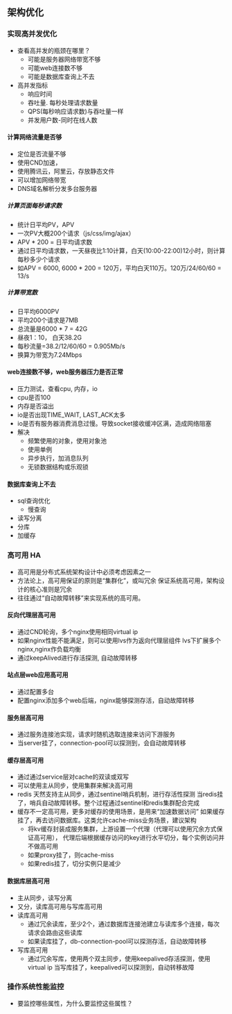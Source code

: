 ## 架构优化

### 实现高并发优化
 * 查看高并发的瓶颈在哪里？
   + 可能是服务器网络带宽不够
   + 可能web连接数不够
   + 可能是数据库查询上不去
 * 高并发指标
   + 响应时间
   + 吞吐量. 每秒处理请求数量
   + QPS(每秒响应请求数)与吞吐量一样
   + 并发用户数-同时在线人数
   
#### 计算网络流量是否够
 * 定位是否流量不够
 * 使用CND加速，
 * 使用腾讯云，阿里云，存放静态文件
 * 可以增加网络带宽
 * DNS域名解析分发多台服务器
 
##### 计算页面每秒请求数
 * 统计日平均PV，APV
 * 一次PV大概200个请求（js/css/img/ajax）
 * APV * 200 = 日平均请求数
 * 通过日平均请求数，一天昼夜比1:10计算，白天(10:00-22:00)12小时，则计算每秒多少个请求
 * 如APV = 6000, 6000 * 200 = 120万，平均白天110万。120万/24/60/60 = 13/s
 
##### 计算带宽数
 * 日平均6000PV
 * 平均200个请求是7MB
 * 总流量是6000 * 7 = 42G
 * 昼夜1：10， 白天38.2G
 * 每秒流量=38.2/12/60/60 = 0.905Mb/s
 * 换算为带宽为7.24Mbps

 
#### web连接数不够，web服务器压力是否正常
 * 压力测试，查看cpu, 内存，io
 * cpu是否100
 * 内存是否溢出
 * io是否出现TIME_WAIT, LAST_ACK太多
 * io是否有服务器消费消息过慢。导致socket接收缓冲区满，造成网络阻塞
 * 解决
   + 频繁使用的对象，使用对象池
   + 使用单例
   + 异步执行，加消息队列
   + 无锁数据结构或乐观锁
   
#### 数据库查询上不去
 * sql查询优化
   + 慢查询
 * 读写分离
 * 分库
 * 加缓存
 
### 高可用 HA
 * 高可用是分布式系统架构设计中必须考虑因素之一
 * 方法论上，高可用保证的原则是“集群化”，或叫冗余
 保证系统高可用，架构设计的核心准则是冗余
 * 往往通过“自动故障转移”来实现系统的高可用。
 
#### 反向代理层高可用
 * 通过CND轮询，多个nginx使用相同virtual ip
 * 如果nginx性能不能满足，则可以使用lvs作为返向代理层组件
 lvs下扩展多个nginx,nginx作负载均衡
 * 通过keepAlived进行存活探测, 自动故障转移
 
#### 站点层web应用高可用
 * 通过配置多台
 * 配置nginx添加多个web后端，nginx能够探测存活，自动故障转移
 
#### 服务层高可用
 * 通过服务连接池实现，请求时随机选取连接来访问下游服务
 * 当server挂了，connection-pool可以探测到，会自动故障转移
 
#### 缓存层高可用
 * 通过通过service层对cache的双读或双写
 * 可以使用主从同步，使用集群来解决高可用
 * redis 天然支持主从同步，通过sentinel哨兵机制，进行存活性探测
 当redis挂了，哨兵自动故障转移。整个过程通过sentinel和redis集群配合完成
 * 缓存不一定高可用，更多对缓存的使用场景，是用来“加速数据访问”
 如果缓存挂了，再去访问数据库。这类允许cache-miss业务场景，建议架构
   + 将kv缓存封装成服务集群，上游设置一个代理（代理可以使用冗余方式保证高可用），
   代理后端根据缓存访问的key进行水平切分，每个实例访问并不做高可用
   + 如果proxy挂了，则cache-miss
   + 如果redis挂了，切分实例只是减少

#### 数据库层高可用
 * 主从同步，读写分离
 * 又分，读库高可用与写库高可用
 * 读库高可用
   + 通过冗余读库，至少2个，通过数据库连接池建立与读库多个连接，每次请求会路由这些读库
   + 如果读库挂了，db-connection-pool可以探测存活，自动故障转移
 * 写库高可用
   + 通过冗余写库，使用两个双主同步，使用keepalived存活探测，使用virtual ip
   当写库挂了，keepalived可以探测到，自动转移故障
   
 
### 操作系统性能监控
 * 要监控哪些属性，为什么要监控这些属性？